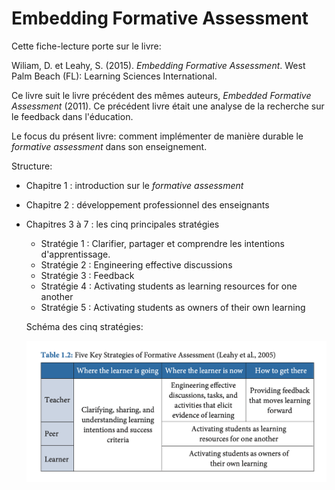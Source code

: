 # Embedding Formative Assessment

Cette fiche-lecture porte sur le livre:

Wiliam, D. et Leahy, S. (2015). *Embedding Formative Assessment*. West Palm Beach (FL): Learning Sciences International.


Ce livre suit le livre précédent des mêmes auteurs, *Embedded Formative Assessment* (2011). Ce précédent livre était une analyse de la recherche sur le feedback dans l'éducation.

Le focus du présent livre: comment implémenter de manière durable le *formative assessment* dans son enseignement.

Structure: 

- Chapitre 1 : introduction sur le *formative assessment*
- Chapitre 2 : développement professionnel des enseignants
- Chapitres 3 à 7 : les cinq principales stratégies
  - Stratégie 1 : Clarifier, partager et comprendre les intentions d'apprentissage.
  - Stratégie 2 : Engineering effective discussions
  - Stratégie 3 : Feedback
  - Stratégie 4 : Activating students as learning resources for one another
  - Stratégie 5 : Activating students as owners of their own learning

  Schéma des cinq stratégies:

  ![](img/five-key-strategies.png)